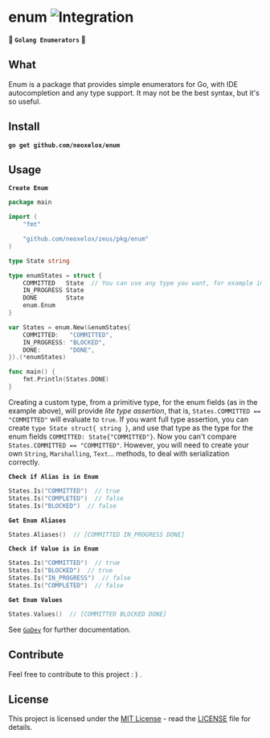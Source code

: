 # enum ![Integration](https://github.com/Neoxelox/enum/workflows/Integration/badge.svg)

**📑 `Golang Enumerators` 📑**

## What

Enum is a package that provides simple enumerators for Go, with IDE autocompletion and any type support. It may not be the best syntax, but it's so useful.

## Install

**`go get github.com/neoxelox/enum`**

## Usage

**`Create Enum`**

```go
package main

import (
	"fmt"

	"github.com/neoxelox/zeus/pkg/enum"
)

type State string

type enumStates = struct {
	COMMITTED   State  // You can use any type you want, for example int.
	IN_PROGRESS State
	DONE        State
	enum.Enum
}

var States = enum.New(&enumStates{
	COMMITTED:   "COMMITTED",
	IN_PROGRESS: "BLOCKED",
	DONE:        "DONE",
}).(*enumStates)

func main() {
	fmt.Println(States.DONE)
}
```

Creating a custom type, from a primitive type, for the enum fields (as in the example above), will provide _lite type assertion_, that is, `States.COMMITTED == "COMMITTED"` will evaluate to `true`. If you want full type assertion, you can create `type State struct{ string }`, and use that type as the type for the enum fields `COMMITTED: State{"COMMITTED"}`. Now you can't compare `States.COMMITTED == "COMMITTED"`. However, you will need to create your own `String`, `Marshalling`, `Text`... methods, to deal with serialization correctly.

**`Check if Alias is in Enum`**

```go
States.Is("COMMITTED")  // true
States.Is("COMPLETED")  // false
States.Is("BLOCKED")  // false
```

**`Get Enum Aliases`**

```go
States.Aliases()  // [COMMITTED IN_PROGRESS DONE]
```

**`Check if Value is in Enum`**

```go
States.Is("COMMITTED")  // true
States.Is("BLOCKED")  // true
States.Is("IN_PROGRESS")  // false
States.Is("COMPLETED")  // false
```

**`Get Enum Values`**

```go
States.Values()  // [COMMITTED BLOCKED DONE]
```

See [`GoDev`](https://pkg.go.dev/github.com/neoxelox/enum) for further documentation.

## Contribute

Feel free to contribute to this project : ) .

## License

This project is licensed under the [MIT License](https://opensource.org/licenses/MIT) - read the [LICENSE](LICENSE) file for details.
